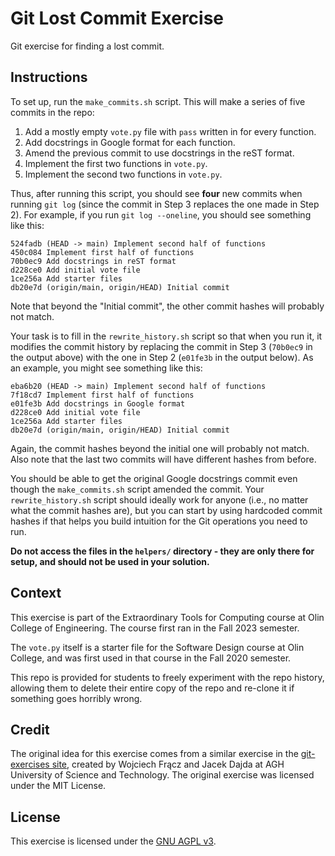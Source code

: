 # Git Lost Commit Exercise

Git exercise for finding a lost commit.

## Instructions

To set up, run the `make_commits.sh` script. This will make a series of five
commits in the repo:

1. Add a mostly empty `vote.py` file with `pass` written in for every function.
2. Add docstrings in Google format for each function.
3. Amend the previous commit to use docstrings in the reST format.
4. Implement the first two functions in `vote.py`.
5. Implement the second two functions in `vote.py`.

Thus, after running this script, you should see **four** new commits when
running `git log` (since the commit in Step 3 replaces the one made in Step 2).
For example, if you run `git log --oneline`, you should see something like this:

```
524fadb (HEAD -> main) Implement second half of functions
450c084 Implement first half of functions
70b0ec9 Add docstrings in reST format
d228ce0 Add initial vote file
1ce256a Add starter files
db20e7d (origin/main, origin/HEAD) Initial commit
```

Note that beyond the "Initial commit", the other commit hashes will probably not
match.

Your task is to fill in the `rewrite_history.sh` script so that when you run it,
it modifies the commit history by replacing the commit in Step 3 (`70b0ec9` in
the output above) with the one in Step 2 (`e01fe3b` in the output below). As an
example, you might see something like this:

```
eba6b20 (HEAD -> main) Implement second half of functions
7f18cd7 Implement first half of functions
e01fe3b Add docstrings in Google format
d228ce0 Add initial vote file
1ce256a Add starter files
db20e7d (origin/main, origin/HEAD) Initial commit
```

Again, the commit hashes beyond the initial one will probably not match. Also
note that the last two commits will have different hashes from before.

You should be able to get the original Google docstrings commit even though the
`make_commits.sh` script amended the commit. Your `rewrite_history.sh` script
should ideally work for anyone (i.e., no matter what the commit hashes are), but
you can start by using hardcoded commit hashes if that helps you build intuition
for the Git operations you need to run.

**Do not access the files in the `helpers/` directory - they are only there for
setup, and should not be used in your solution.**

## Context

This exercise is part of the Extraordinary Tools for Computing course at Olin
College of Engineering. The course first ran in the Fall 2023 semester.

The `vote.py` itself is a starter file for the Software Design course at Olin
College, and was first used in that course in the Fall 2020 semester.

This repo is provided for students to freely experiment with the repo history,
allowing them to delete their entire copy of the repo and re-clone it if
something goes horribly wrong.

## Credit

The original idea for this exercise comes from a similar exercise in the [git-exercises
site](https://gitexercises.fracz.com/), created by Wojciech Frącz and Jacek
Dajda at AGH University of Science and Technology. The original exercise was
licensed under the MIT License.

## License

This exercise is licensed under the [GNU AGPL v3](LICENSE).
